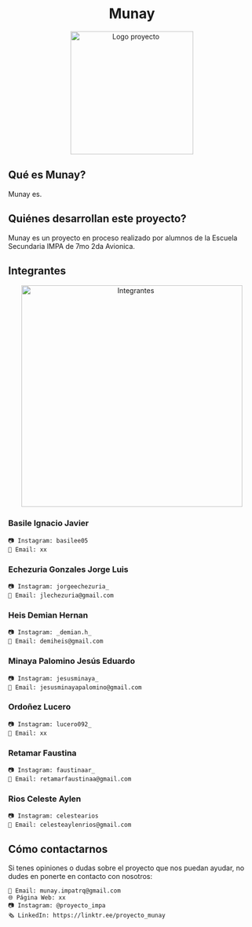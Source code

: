 <div align="center">

# Munay

<img src="munay logo_Mesa de trabajo 1.png" alt="Logo proyecto" width="250"/>

</div>

## Qué es Munay?

Munay es.

## Quiénes desarrollan este proyecto?
Munay es un proyecto en proceso realizado por alumnos de la Escuela Secundaria IMPA de 7mo 2da Avionica.

## Integrantes
<div align="center">

<img src="imagenes/munay.jpg" alt="Integrantes" width="450"/>

</div>

### Basile Ignacio Javier
    📷 Instagram: basilee05
    📧 Email: xx
### Echezuria Gonzales Jorge Luis
    📷 Instagram: jorgeechezuria_
    📧 Email: jlechezuria@gmail.com
### Heis Demian Hernan
    📷 Instagram: _demian.h_
    📧 Email: demiheis@gmail.com
### Minaya Palomino Jesús Eduardo
    📷 Instagram: jesusminaya_
    📧 Email: jesusminayapalomino@gmail.com
### Ordoñez Lucero
    📷 Instagram: lucero092_
    📧 Email: xx
### Retamar Faustina
    📷 Instagram: faustinaar_
    📧 Email: retamarfaustinaa@gmail.com
### Rios Celeste Aylen
    📷 Instagram: celestearios
    📧 Email: celesteaylenrios@gmail.com

## Cómo contactarnos
Si tenes opiniones o dudas sobre el proyecto que nos puedan ayudar, no dudes en ponerte en contacto con nosotros:

    📧 Email: munay.impatrq@gmail.com
    🌐 Página Web: xx
    📷 Instagram: @proyecto_impa
    🗞️ LinkedIn: https://linktr.ee/proyecto_munay
